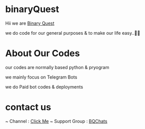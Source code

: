 # binaryQuest
Hii 
we are [Binary Quest](https/t.me/BinaryQuest)

we do code for our general purposes & to make our life easy..🖤🖤

# About Our Codes

our codes are normally based python & pryogram 

we mainly focus on Telegram Bots

we do Paid bot codes & deployments

# contact us

~ Channel : [Click Me](t.me/binaryQuest)
~ Support Group : [BQChats](t.me/BQChats)
